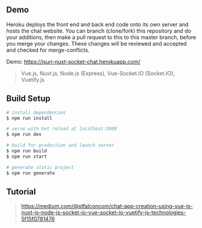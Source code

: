 ## Demo

Heroku deploys the front end and back end code onto its own server and hosts the chat website. You can branch (clone/fork) this repository and do your additions, then make a pull request to this to this master branch, before you merge your changes. These changes will be reviewed and accepted and checked for merge-conflicts.

Demo:
https://isuri-nuxt-socket-chat.herokuapp.com/

> Vue.js, Nuxt.js, Node.js (Express), Vue-Socket.IO (Socket.IO), Vuetify.js

## Build Setup

``` bash
# install dependencies
$ npm run install

# serve with hot reload at localhost:3000
$ npm run dev

# build for production and launch server
$ npm run build
$ npm run start

# generate static project
$ npm run generate
```
## Tutorial

> https://medium.com/@stfalconcom/chat-app-creation-using-vue-js-nuxt-js-node-js-socket-io-vue-socket-io-vuetify-js-technologies-5f15f0781476

